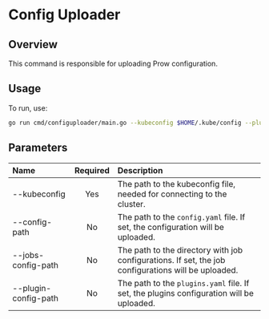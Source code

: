 # Config Uploader

## Overview

This command is responsible for uploading Prow configuration.

## Usage

To run, use:

```bash
go run cmd/configuploader/main.go --kubeconfig $HOME/.kube/config --plugin-config-path {pathToPluginsYaml}
```

## Parameters

| Name                 | Required | Description                                                                                         |
| :------------------- | :------: | :-------------------------------------------------------------------------------------------------- |
| --kubeconfig         |   Yes    | The path to the kubeconfig file, needed for connecting to the cluster.                              |
| --config-path        |    No    | The path to the `config.yaml` file. If set, the configuration will be uploaded.                     |
| --jobs-config-path   |    No    | The path to the directory with job configurations. If set, the job configurations will be uploaded. |
| --plugin-config-path |    No    | The path to the `plugins.yaml` file. If set, the plugins configuration will be uploaded.            |
